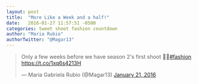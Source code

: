 ```yaml
---
layout: post
title:  "More Like a Week and a half!"
date:   2016-01-27 11:57:51 -0500
categories: tweet shoot fashion countdown 
author: "Maria Rubio"
authorTwitter: "@Magar13"
---
```


<blockquote class="twitter-tweet" lang="en"><p lang="en" dir="ltr">Only a few weeks before we have season 2&#39;s first shoot 💃🏻<a href="https://twitter.com/hashtag/fashion?src=hash">#fashion</a> <a href="https://t.co/1xq6s4213H">https://t.co/1xq6s4213H</a></p>&mdash; Maria Gabriela Rubio (@Magar13) <a href="https://twitter.com/Magar13/status/690168348852797441">January 21, 2016</a></blockquote>
<script async src="//platform.twitter.com/widgets.js" charset="utf-8"></script>

